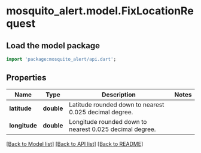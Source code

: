 # mosquito_alert.model.FixLocationRequest

## Load the model package
```dart
import 'package:mosquito_alert/api.dart';
```

## Properties
Name | Type | Description | Notes
------------ | ------------- | ------------- | -------------
**latitude** | **double** | Latitude rounded down to nearest 0.025 decimal degree. | 
**longitude** | **double** | Longitude rounded down to nearest 0.025 decimal degree. | 

[[Back to Model list]](../README.md#documentation-for-models) [[Back to API list]](../README.md#documentation-for-api-endpoints) [[Back to README]](../README.md)


